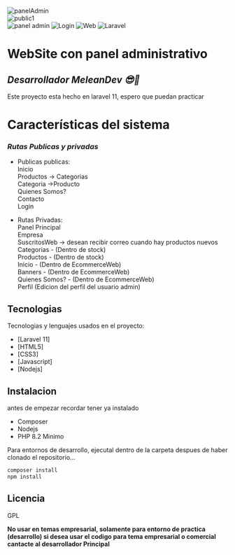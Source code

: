 ![panelAdmin](https://github.com/MeleanDev/Ecommerce2V/assets/154850053/988f3e17-dffe-4f69-9b87-44c785d19638)<br>
![public1](https://github.com/MeleanDev/Ecommerce2V/assets/154850053/c1ff6ee0-77f2-41e6-b98f-82a557df0e95)<br>
![panel admin](https://img.shields.io/badge/PanelAdmin-blue)
![Login](https://img.shields.io/badge/Login-008080)
![Web](https://img.shields.io/badge/SitioWeb-800080)
![Laravel](https://img.shields.io/badge/Laravel-800080)
# WebSite con panel administrativo
## _Desarrollador MeleanDev 😎🧠_

Este proyecto esta hecho en laravel 11, espero que puedan practicar

# Características del sistema
### _Rutas Publicas y privadas_
- Publicas publicas:<br>
Inicio<br>
Productos -> Categorias<br>
Categoria ->Producto<br>
Quienes Somos?<br>
Contacto<br>
Login

- Rutas Privadas:<br>
Panel Principal<br>
Empresa<br>
SuscritosWeb -> desean recibir correo cuando hay productos nuevos<br>
Categorias - (Dentro de stock)<br>
Productos - (Dentro de stock)<br>
Inicio - (Dentro de EcommerceWeb)<br>
Banners - (Dentro de EcommerceWeb)<br>
Quienes Somos? - (Dentro de EcommerceWeb)<br>
Perfil (Edicion del perfil del usuario admin)<br>

## Tecnologias

Tecnologias y lenguajes usados en el proyecto:

- [Laravel 11] 
- [HTML5]
- [CSS3]
- [Javascript]
- [Nodejs]

## Instalacion

antes de empezar recordar tener ya instalado
- Composer 
- Nodejs
- PHP 8.2 Minimo

Para entornos de desarrollo, ejecutal dentro de la carpeta despues de haber clonado el repositorio...

```sh
composer install
npm install
```
## Licencia

GPL

**No usar en temas empresarial, solamente para entorno de practica (desarrollo) si desea usar el codigo para tema empresarial o comercial cantacte al desarrollador Principal**
